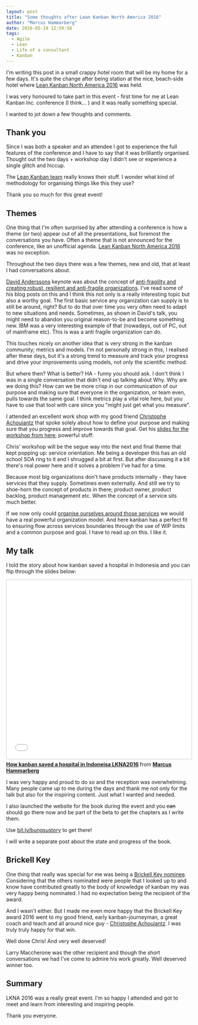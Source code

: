 ```yaml
---
layout: post
title: "Some thoughts after Lean Kanban North America 2016"
author: "Marcus Hammarberg"
date: 2016-05-19 12:59:58
tags:
  - Agile
  - Lean
  - Life of a consultant
  - Kanban
---
```


I'm writing this post in a small crappy hotel room that will be my home for a few days. It's quite the change after being station at the nice, beach-side hotel where [Lean Kanban North America 2016](http://lkna16.leankanban.com/) was held.

I was very honoured to take part in this event - first time for me at Lean Kanban Inc. conference (I think… ) and it was really something special.

I wanted to jot down a few thoughts and comments.

<!-- excerpt-end -->

## Thank you

Since I was both a speaker and an attendee I got to experience the full features of the conference and I have to say that it was brilliantly organised. Thought out the two days + workshop day I didn't see or experience a single glitch and hiccup.

The [Lean Kanban team](http://leankanban.com/) really knows their stuff. I wonder what kind of methodology for organising things like this they use?

Thank you so much for this great event!

## Themes

One thing that I'm often surprised by after attending a conference is how a theme (or two) appear out of all the presentations, but foremost the conversations you have. Often a theme that is not announced for the conference, like an unofficial agenda. [Lean Kanban North America 2016](http://lkna16.leankanban.com/) was no exception.

Throughout the two days there was a few themes, new and old, that at least I had conversations about.

[David Anderssons](http://www.djaa.com/) keynote was about the concept of [anti-fragility and creating robust, resilient and anti-fragile organizations](http://www.slideshare.net/agilemanager/creating-robust-resilient-antifragile-organizations-using-kanban). I've read some of his blog posts on this and I think this not only is a really interesting topic but also a worthy goal. The first basic service any organization can supply is to still be around, right? But to do that over time you very often need to adapt to new situations and needs. Sometimes, as shown in David's talk, you might need to abandon you original reason-to-be and become something new. IBM was a very interesting example of that (nowadays, out of PC, out of mainframe etc). This is was a anti fragile organization can do.

This touches nicely on another idea that is very strong in the kanban community; metrics and models. I'm not personally strong in this, I realised after these days, but it's a strong trend to measure and track your progress and drive your improvements using models, not only the scientific method.

But where then? What is better? HA - funny you should ask. I don't think I was in a single conversation that didn't end up talking about Why. Why are we doing this? How can we be more crisp in our communication of our purpose and making sure that everyone in the organization, or team even, pulls towards the same goal. I think metrics play a vital role here, but you have to use that tool with care since you "might just get what you measure".

I attended an excellent work shop with my good friend [Christophe Achouiantz](https://twitter.com/ChrisAch) that spoke solely about how to define your purpose and making sure that you progress and improve towards that goal. Get his [slides for the workshop from here](http://leanagileprojects.blogspot.com/2016/05/from-good-enough-to-great-workshop.html), powerful stuff:

Chris' workshop will be the segue way into the next and final theme that kept popping up: service orientation. Me being a developer this has an old school SOA ring to it and I shrugged a bit at first. But after discussing it a bit there's real power here and it solves a problem I've had for a time.

Because most big organizations don't have products internally - they have services that they supply. Sometimes even externally. And still we try to shoe-horn the concept of products in there; product owner, product backlog, product management etc. When the concept of a service sits much better.

If we now only could [organise ourselves around those services](https://www.marcusoft.net/2016/04/what-are-you-optimized-for-then.html) we would have a real powerful organization model. And here kanban has a perfect fit to ensuring flow across services boundaries through the use of WIP limits and a common purpose and goal. I have to read up on this. I like it.

## My talk

I told the story about how kanban saved a hospital in Indonesia and you can flip through the slides below:

<iframe src="//www.slideshare.net/slideshow/embed_code/key/ix5qhNS0IYA7HD" width="595" height="485" frameborder="0" marginwidth="0" marginheight="0" scrolling="no" style="border:1px solid #CCC; border-width:1px; margin-bottom:5px; max-width: 100%;" allowfullscreen> </iframe> <div style="margin-bottom:5px"> <strong> <a href="//www.slideshare.net/marcusoftnet/how-kanban-saved-a-hospital-in-indoneisa-lkna2016" title="How kanban saved a hospital in Indoneisa LKNA2016" target="_blank">How kanban saved a hospital in Indoneisa LKNA2016</a> </strong> from <strong><a href="//www.slideshare.net/marcusoftnet" target="_blank">Marcus Hammarberg</a></strong> </div>

I was very happy and proud to do so and the reception was overwhelming. Many people came up to me during the days and thank me not only for the talk but also for the inspiring content. Just what I wanted and needed.

I also launched the website for the book during the event and you ~~can~~ should go there now and be part of the beta to get the chapters as I write them.

Use [bit.ly/bungsustory](http://bit.ly/bungsustory) to get there!

I will write a separate post about the state and progress of the book.

## Brickell Key

One thing that really was special for me was being a [Brickell Key nominee](http://lkna16.leankanban.com/brickellkey/). Considering that the others nominated were people that I looked up to and know have contributed greatly to the body of knowledge of kanban my was very happy being nominated. I had no expectation being the recipient of the award.

And I wasn't either. But I made me even more happy that the Brickell Key award 2016 went to my good friend, early kanban-journeyman, a great coach and teach and all around nice guy - [Christophe Achouiantz](https://twitter.com/ChrisAch). I was truly truly happy for that win.

Well done Chris! And very well deserved!

Larry Maccherone was the other recipient and though the short conversations we had I've come to admire his work greatly. Well deserved winner too.

## Summary

LKNA 2016 was a really great event. I'm so happy I attended and got to meet and learn from interesting and inspiring people.

Thank you everyone.
